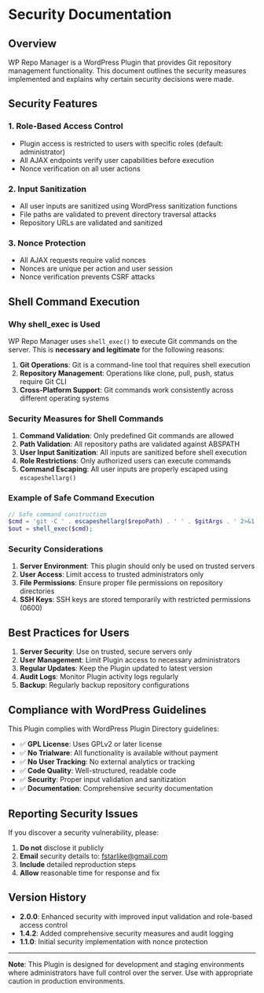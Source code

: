 # Security Documentation

## Overview

WP Repo Manager is a WordPress Plugin that provides Git repository management functionality. This document outlines the security measures implemented and explains why certain security decisions were made.

## Security Features

### 1. Role-Based Access Control
- Plugin access is restricted to users with specific roles (default: administrator)
- All AJAX endpoints verify user capabilities before execution
- Nonce verification on all user actions

### 2. Input Sanitization
- All user inputs are sanitized using WordPress sanitization functions
- File paths are validated to prevent directory traversal attacks
- Repository URLs are validated and sanitized

### 3. Nonce Protection
- All AJAX requests require valid nonces
- Nonces are unique per action and user session
- Nonce verification prevents CSRF attacks

## Shell Command Execution

### Why shell_exec is Used

WP Repo Manager uses `shell_exec()` to execute Git commands on the server. This is **necessary and legitimate** for the following reasons:

1. **Git Operations**: Git is a command-line tool that requires shell execution
2. **Repository Management**: Operations like clone, pull, push, status require Git CLI
3. **Cross-Platform Support**: Git commands work consistently across different operating systems

### Security Measures for Shell Commands

1. **Command Validation**: Only predefined Git commands are allowed
2. **Path Validation**: All repository paths are validated against ABSPATH
3. **User Input Sanitization**: All inputs are sanitized before shell execution
4. **Role Restrictions**: Only authorized users can execute commands
5. **Command Escaping**: All user inputs are properly escaped using `escapeshellarg()`

### Example of Safe Command Execution

```php
// Safe command construction
$cmd = 'git -C ' . escapeshellarg($repoPath) . ' ' . $gitArgs . ' 2>&1';
$out = shell_exec($cmd);
```

### Security Considerations

1. **Server Environment**: This plugin should only be used on trusted servers
2. **User Access**: Limit access to trusted administrators only
3. **File Permissions**: Ensure proper file permissions on repository directories
4. **SSH Keys**: SSH keys are stored temporarily with restricted permissions (0600)

## Best Practices for Users

1. **Server Security**: Use on trusted, secure servers only
2. **User Management**: Limit Plugin access to necessary administrators
3. **Regular Updates**: Keep the Plugin updated to latest version
4. **Audit Logs**: Monitor Plugin activity logs regularly
5. **Backup**: Regularly backup repository configurations

## Compliance with WordPress Guidelines

This Plugin complies with WordPress Plugin Directory guidelines:

- ✅ **GPL License**: Uses GPLv2 or later license
- ✅ **No Trialware**: All functionality is available without payment
- ✅ **No User Tracking**: No external analytics or tracking
- ✅ **Code Quality**: Well-structured, readable code
- ✅ **Security**: Proper input validation and sanitization
- ✅ **Documentation**: Comprehensive security documentation

## Reporting Security Issues

If you discover a security vulnerability, please:

1. **Do not** disclose it publicly
2. **Email** security details to: fstarlike@gmail.com
3. **Include** detailed reproduction steps
4. **Allow** reasonable time for response and fix

## Version History

- **2.0.0**: Enhanced security with improved input validation and role-based access control
- **1.4.2**: Added comprehensive security measures and audit logging
- **1.1.0**: Initial security implementation with nonce protection

---

**Note**: This Plugin is designed for development and staging environments where administrators have full control over the server. Use with appropriate caution in production environments.
